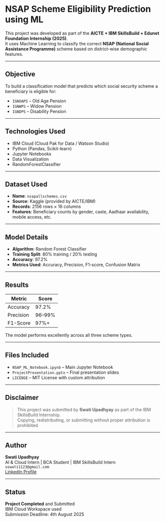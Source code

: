 # NSAP Scheme Eligibility Prediction using ML

This project was developed as part of the **AICTE + IBM SkillsBuild + Edunet Foundation Internship (2025)**.  
It uses Machine Learning to classify the correct **NSAP (National Social Assistance Programme)** scheme based on district-wise demographic features.

---

## Objective

To build a classification model that predicts which social security scheme a beneficiary is eligible for:
- `IGNOAPS` – Old Age Pension
- `IGNWPS` – Widow Pension
- `IGNDPS` – Disability Pension

---

## Technologies Used

- IBM Cloud (Cloud Pak for Data / Watson Studio)
- Python (Pandas, Scikit-learn)
- Jupyter Notebooks
- Data Visualization
- RandomForestClassifier

---

## Dataset Used

- **Name**: `nsapallschemes.csv`
- **Source**: Kaggle (provided by AICTE/IBM)
- **Records**: 2156 rows × 16 columns
- **Features**: Beneficiary counts by gender, caste, Aadhaar availability, mobile access, etc.

---

## Model Details

- **Algorithm**: Random Forest Classifier
- **Training Split**: 80% training / 20% testing
- **Accuracy**: 97.2%
- **Metrics Used**: Accuracy, Precision, F1-score, Confusion Matrix

---

## Results

| Metric        | Score |
|---------------|--------|
| Accuracy      | 97.2%  |
| Precision     | 96–99% |
| F1-Score      | 97%+   |

The model performs excellently across all three scheme types.

---

## Files Included

- `NSAP_ML_Notebook.ipynb` – Main Jupyter Notebook
- `ProjectPresentation.pptx` – Final presentation slides
- `LICENSE` – MIT License with custom attribution

---

## Disclaimer

> This project was submitted by **Swati Upadhyay** as part of the IBM SkillsBuild Internship.  
> Copying, redistributing, or submitting without proper attribution is prohibited.

---

## Author

**Swati Upadhyay**  
AI & Cloud Intern | BCA Student | IBM SkillsBuild Intern  
 `uswati1123@gmail.com`  
 [LinkedIn Profile](https://www.linkedin.com/in/swati-upadhyay-b042241a4/)

---

## Status

**Project Completed** and Submitted  
IBM Cloud Workspace used  
Submission Deadline: 4th August 2025


